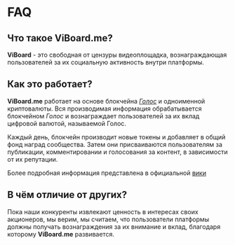 # FAQ

## Что такое ViBoard.me?

**ViBoard** - это свободная от цензуры видеоплощадка, вознаграждающая пользователей за их социальную активность внутри платформы. 

## Как это работает?
**ViBoard.me** работает на основе блокчейна [*Голос*](https://golos.io) и одноименной криптовалюты.  Вся производимая информация обрабатывается блокчейном *Голос* и вознаграждает пользователей за их вклад цифровой валютой, называемой Голос.

Каждый день, блокчейн производит новые токены и добавляет в общий фонд наград сообщества. Затем они присваиваются пользователям за публикации, комментировании и голосования за контент, в зависимости от их репутации.  

Более подробная информация представлена в официальной [вики](https://wiki.golos.io/)

## В чём отличие от других?

Пока наши конкуренты извлекают ценность в интересах своих акционеров, мы верим, мы считаем, что пользователи платформы должны получать вознаграждения за их внимание и вклад, благодаря которому **ViBoard.me** развивается.


